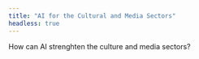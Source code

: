 ```yaml
---
title: "AI for the Cultural and Media Sectors"
headless: true
---
```


How can AI strenghten the culture and media sectors?
